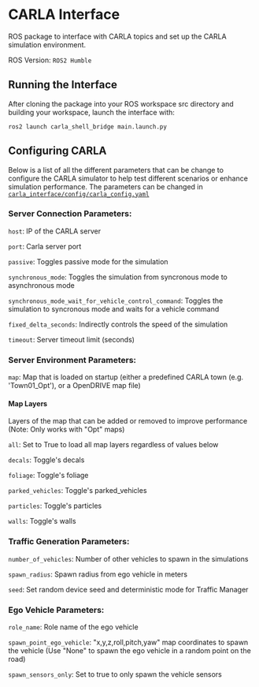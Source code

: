 # CARLA Interface

ROS package to interface with CARLA topics and set up the CARLA simulation environment.

ROS Version: `ROS2 Humble`

## Running the Interface
After cloning the package into your ROS workspace src directory and building your workspace, launch the interface with: 

`ros2 launch carla_shell_bridge main.launch.py`

## Configuring CARLA
Below is a list of all the different parameters that can be change to configure the CARLA simulator to help test different scenarios or enhance simulation performance. The parameters can be changed in [`carla_interface/config/carla_config.yaml`](config/carla_config.yaml)

### Server Connection Parameters:

`host`: IP of the CARLA server

`port`: Carla server port

`passive`: Toggles passive mode for the simulation

`synchronous_mode`: Toggles the simulation from syncronous mode to asynchronous mode

`synchronous_mode_wait_for_vehicle_control_command`: Toggles the simulation to syncronous mode and waits for a vehicle command

`fixed_delta_seconds`: Indirectly controls the speed of the simulation

`timeout`: Server timeout limit (seconds)

### Server Environment Parameters:

`map`: Map that is loaded on startup (either a predefined CARLA town (e.g. 'Town01_Opt'), or a OpenDRIVE map file)

#### Map Layers
Layers of the map that can be added or removed to improve performance (Note: Only works with "Opt" maps)

`all`: Set to True to load all map layers regardless of values below

`decals`: Toggle's decals

`foliage`: Toggle's foliage

`parked_vehicles`: Toggle's parked_vehicles

`particles`: Toggle's particles

`walls`: Toggle's walls

### Traffic Generation Parameters:

`number_of_vehicles`: Number of other vehicles to spawn in the simulations

`spawn_radius`: Spawn radius from ego vehicle in meters

`seed`: Set random device seed and deterministic mode for Traffic Manager

### Ego Vehicle Parameters:

`role_name`: Role name of the ego vehicle

`spawn_point_ego_vehicle`: "x,y,z,roll,pitch,yaw" map coordinates to spawn the vehicle (Use "None" to spawn the ego vehicle in a random point on the road)

`spawn_sensors_only`: Set to true to only spawn the vehicle sensors
